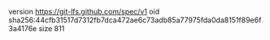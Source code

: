 version https://git-lfs.github.com/spec/v1
oid sha256:44cfb31517d7312fb7dca472ae6c73adb85a77975fda0da8151f89e6f3a4176e
size 811
